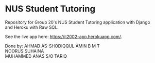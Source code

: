 # NUS Student Tutoring

Repository for Group 20's NUS Student Tutoring application with Django and Heroku with Raw SQL.

See the live app here: https://it2002-app.herokuapp.com/.

Done by:
    AHMAD AS-SHODIQQUL AMIN B M T  
    NOORUS SUHAINA  
    MUHAMMED ANAS S/O TARIQ
